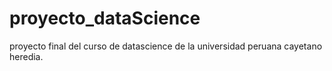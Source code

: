 # proyecto_dataScience
proyecto final del curso de datascience de la universidad peruana cayetano heredia.
